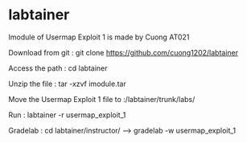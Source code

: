 # labtainer
Imodule of Usermap Exploit 1 is made by Cuong AT021

Download from git : git clone https://github.com/cuong1202/labtainer

Access the path : cd labtainer

Unzip the file : tar -xzvf imodule.tar 

Move the Usermap Exploit 1 file to :/labtainer/trunk/labs/

Run : labtainer -r usermap_exploit_1

Gradelab : cd labtainer/instructor/ --> gradelab -w usermap_exploit_1


